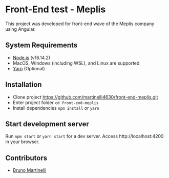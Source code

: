 # Front-End test - Meplis
This project was developed for front-end wave of the Meplis company using Angular.

## System Requirements
- [Node.js](https://nodejs.org/en/) (v16.14.2)
- MacOS, Windows (including WSL), and Linux are supported
- [Yarn](https://classic.yarnpkg.com/lang/en/docs/install/#debian-stable) (Optional)

## Installation
- Clone project https://github.com/martinelli4630/front-end-meplis.git
- Enter project folder `cd front-end-meplis`
- Install dependencies `npm install` or `yarn`

## Start development server
Run `npm start` or `yarn start` for a dev server. Access http://localhost:4200 in your browser. 

## Contributors
* [Bruno Martinelli](https://github.com/martinelli4630)
